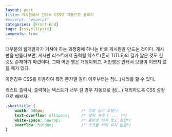 ```yaml
---
layout: post
title: 게시판에서 긴제목 CSS로 자동으로 줄이기
#excerpt: "excerpt"
categories: [Front-End]
tags: [css,ellipsis]
comments: true
---
```


대부분의 웹개발자가 거쳐야 하는 과정중에 하나는 바로 게시판을 만드는 것이다.
게시판을 만들다보면, 게시판 리스트에서 출력될 텍스트(흔히 TITLE)의 길가 짧은 것도 긴 것도 존재하기 마련이다.
그때 어떤 행은 개행이되고, 어떤행은 안돼서 모양이 이쁘지 않을 때가 있다.

이런경우 CSS를 이용하여 특정 문자열 길이 이후부터는 점(...)처리를 할 수 있다.

리스트 출력시, 출력하는 텍스트가 너무 길 경우 자동으로 점(...) 처리하도록 CSS 설정으로 해보자.
<!-- more -->

```css
.shorttitle {
    width: 380px;                /* 가로 길이 고정*/
    text-overflow: ellipsis;     /* 생략 처리 ( ... )*/
    white-space: nowrap;         /* 줄바꿈 하지 않고 잘림*/
    overflow: hidden;            /* 스크롤 처리 하지 않음*/
}
```
